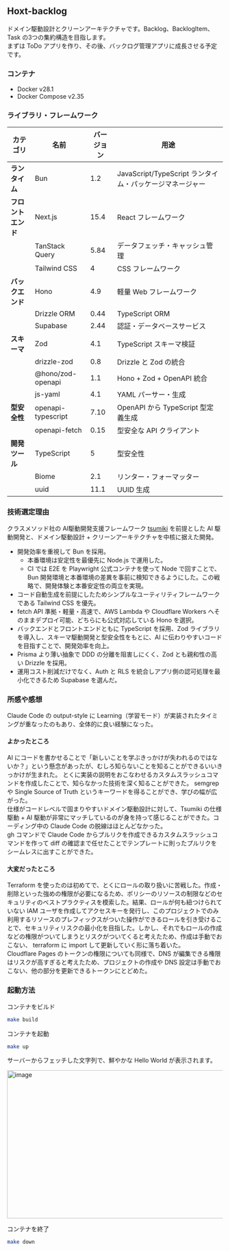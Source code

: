 ## Hoxt-backlog

ドメイン駆動設計とクリーンアーキテクチャです。Backlog、BacklogItem、Task の3つの集約構造を目指します。  
まずは ToDo アプリを作り、その後、バックログ管理アプリに成長させる予定です。

### コンテナ
- Docker v28.1
- Docker Compose v2.35

### ライブラリ・フレームワーク

| カテゴリ | 名前 | バージョン | 用途 |
|---------|------|-----------|------|
| **ランタイム** | Bun | 1.2 | JavaScript/TypeScript ランタイム・パッケージマネージャー |
| **フロントエンド** | Next.js | 15.4 | React フレームワーク |
| | TanStack Query | 5.84 | データフェッチ・キャッシュ管理 |
| | Tailwind CSS | 4 | CSS フレームワーク |
| **バックエンド** | Hono | 4.9 | 軽量 Web フレームワーク |
| | Drizzle ORM | 0.44 | TypeScript ORM |
| | Supabase | 2.44 | 認証・データベースサービス |
| **スキーマ** | Zod | 4.1 | TypeScript スキーマ検証 |
| | drizzle-zod | 0.8 | Drizzle と Zod の統合 |
| | @hono/zod-openapi | 1.1 | Hono + Zod + OpenAPI 統合 |
| | js-yaml | 4.1 | YAML パーサー・生成 |
| **型安全性** | openapi-typescript | 7.10 | OpenAPI から TypeScript 型定義生成 |
| | openapi-fetch | 0.15 | 型安全な API クライアント |
| **開発ツール** | TypeScript | 5 | 型安全性 |
| | Biome | 2.1 | リンター・フォーマッター |
| | uuid | 11.1 | UUID 生成 |

### 技術選定理由

クラスメソッド社の AI駆動開発支援フレームワーク [tsumiki](https://github.com/classmethod/tsumiki) を前提とした AI 駆動開発と、ドメイン駆動設計 + クリーンアーキテクチャを中核に据えた開発。

- 開発効率を重視して Bun を採用。
  - 本番環境は安定性を最優先に Node.js で運用した。
  - CI では E2E を Playwright 公式コンテナを使って Node で回すことで、Bun 開発環境と本番環境の差異を事前に検知できるようにした。この戦略で、開発体験と本番安定性の両立を実現。
- コード自動生成を前提にしたためシンプルなユーティリティフレームワークである Tailwind CSS を優先。
- fetch API 準拠・軽量・高速で、AWS Lambda や Cloudflare Workers へそのままデプロイ可能、どちらにも公式対応している Hono を選択。
- バックエンドとフロントエンドともに TypeScript を採用、Zod ライブラリを導入し、スキーマ駆動開発と型安全性をもとに、AI に伝わりやすいコードを目指すことで、開発効率を向上。
- Prisma より薄い抽象で DDD の分離を阻害しにくく、Zod とも親和性の高い Drizzle を採用。
- 運用コスト削減だけでなく、Auth と RLS を統合しアプリ側の認可処理を最小化できるため Supabase を選んだ。

### 所感や感想

Claude Code の output-style に Learning（学習モード）が実装されたタイミングが重なったのもあり、全体的に良い経験になった。  

#### よかったところ

AI にコードを書かせることで「新しいことを学ぶきっかけが失われるのではないか？」という懸念があったが、むしろ知らないことを知ることができるいいきっかけが生まれた。 とくに実装の説明をおこなわせるカスタムスラッシュコマンドを作成したことで、知らなかった技術を深く知ることができた。 semgrep や Single Source of Truth というキーワードを得ることができ、学びの幅が広がった。  
仕様がコードレベルで固まりやすいドメイン駆動設計に対して、Tsumiki の仕様駆動 + AI 駆動が非常にマッチしているのが身を持って感じることができた。コーディング中の Claude Code の脱線はほとんどなかった。  
gh コマンドで Claude Code からプルリクを作成できるカスタムスラッシュコマンドを作って diff の確認まで任せたことでテンプレートに則ったプルリクをシームレスに出すことができた。  

#### 大変だったところ

Terraform を使ったのは初めてで、とくにロールの取り扱いに苦戦した。作成・削除といった強めの権限が必要になるため、ポリシーのリソースの制限などのセキュリティのベストプラクティスを模索した。結果、ロールが何も紐つけられていない IAM ユーザを作成してアクセスキーを発行し、このプロジェクトでのみ利用するリソースのプレフィックスがついた操作ができるロールを引き受けることで、セキュリティリスクの最小化を目指した。しかし、それでもロールの作成などの権限がついてしまうとリスクがついてくると考えたため、作成は手動でおこない、 terraform に import して更新していく形に落ち着いた。  
Cloudflare Pages のトークンの権限についても同様で、DNS が編集できる権限はリスクが高すぎると考えたため、プロジェクトの作成や DNS 設定は手動でおこない、他の部分を更新できるトークンにとどめた。

### 起動方法

コンテナをビルド
```sh
make build
```

コンテナを起動
```sh
make up
```

サーバーからフェッチした文字列で、鮮やかな Hello World が表示されます。

<img width="1143" height="346" alt="image" src="https://github.com/user-attachments/assets/65dd41c0-4ca7-4558-ae87-197347bda2c8" />

コンテナを終了
```sh
make down
```


